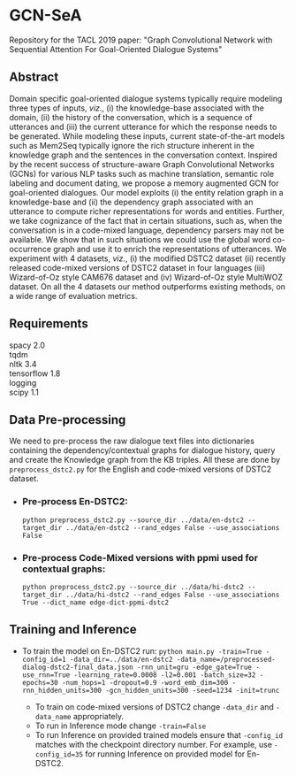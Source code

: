 # GCN-SeA
Repository for the TACL 2019 paper: "Graph Convolutional Network with Sequential Attention For Goal-Oriented Dialogue Systems"

## Abstract
Domain specific goal-oriented dialogue systems typically require modeling three types of inputs, *viz*., (i) the knowledge-base associated with the domain, (ii) the history of the conversation, which is a sequence of utterances and (iii) the current utterance for which the response needs to be generated. While modeling these inputs, current state-of-the-art models such as Mem2Seq typically ignore the rich structure inherent in the knowledge graph and the sentences in the conversation context. Inspired by the recent success of structure-aware Graph Convolutional Networks (GCNs) for various NLP tasks such as machine translation, semantic role labeling and document dating, we propose a memory augmented GCN for goal-oriented dialogues. Our model exploits (i) the entity relation graph in a knowledge-base  and (ii) the dependency graph associated with an utterance to compute richer representations for words and entities. Further, we take cognizance of the fact that in certain situations, such as, when the conversation is in a code-mixed language, dependency parsers may not be available. We show that in such situations we could use the global word co-occurrence graph and use it to enrich the representations of utterances. We experiment with 4 datasets, *viz.*, (i) the modified DSTC2 dataset (ii) recently released code-mixed versions of DSTC2 dataset in four languages (iii) Wizard-of-Oz style CAM676 dataset and (iv) Wizard-of-Oz style MultiWOZ dataset. On all the 4 datasets our method outperforms existing methods, on a wide range of evaluation metrics.

## Requirements
spacy 2.0 <br />
tqdm <br />
nltk 3.4 <br />
tensorflow 1.8 <br />
logging <br />
scipy 1.1 <br />

## Data Pre-processing 
We need to pre-process the raw dialogue text files into dictionaries containing the dependency/contextual graphs for dialogue history, query and create the Knowledge graph from the KB triples. All these are done by ```preprocess_dstc2.py``` for the English and code-mixed versions of DSTC2 dataset. <br />
* ### Pre-process En-DSTC2:
   ```python preprocess_dstc2.py --source_dir ../data/en-dstc2 --target_dir ../data/en-dstc2 --rand_edges False --use_associations False ``` <br />
* ### Pre-process Code-Mixed versions with ppmi used for contextual graphs:
   ```python preprocess_dstc2.py --source_dir ../data/hi-dstc2 --target_dir ../data/hi-dstc2 --rand_edges False --use_associations True --dict_name edge-dict-ppmi-dstc2```

## Training and Inference
* To train the model on En-DSTC2 run:
   ```python main.py -train=True -config_id=1 -data_dir=../data/en-dstc2 -data_name=/preprocessed-dialog-dstc2-final_data.json -rnn_unit=gru -edge_gate=True -use_rnn=True -learning_rate=0.0008 -l2=0.001 -batch_size=32 -epochs=30 -num_hops=1 -dropout=0.9 -word_emb_dim=300 -rnn_hidden_units=300 -gcn_hidden_units=300 -seed=1234 -init=trunc```

   * To train on code-mixed versions of DSTC2 change ```-data_dir``` and ```-data_name``` appropriately.
   * To run in Inference mode change ```-train=False```
   * To run Inference on provided trained models ensure that ```-config_id``` matches with the checkpoint directory number. For example, use ```-config_id=35``` for running Inference on provided model for En-DSTC2.

